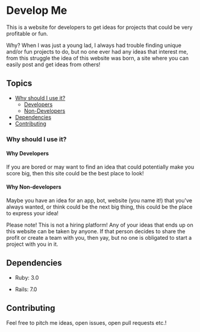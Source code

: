 # Develop Me

This is a website for developers to get ideas for projects that could be very profitable or fun.

Why? When I was just a young lad, I always had trouble finding unique and/or fun projects to do, but no one ever had any ideas that interest me, from this struggle the idea of this website was born, a site where you can easily post and get ideas from others!

## Topics

- [Why should I use it?](#why-should-i-use-it)
  - [Developers](#why-developers)
  - [Non-Developers](#why-non-developers)
- [Dependencies](#dependencies)
- [Contributing](#contributing)

### Why should I use it?

#### Why Developers

If you are bored or may want to find an idea that could potentially make you score big, then this site could be the best place to look!

#### Why Non-developers

Maybe you have an idea for an app, bot, website (you name it!) that you've always wanted, or think could be the next big thing, this could be the place to express your idea!

Please note! This is not a hiring platform! Any of your ideas that ends up on this website can be taken by anyone. If that person decides to share the profit or create a team with you, then yay, but no one is obligated to start a project with you in it.

## Dependencies

- Ruby: 3.0

* Rails: 7.0

<!--
* Database creation

* Database initialization

* How to run the test suite

* Services (job queues, cache servers, search engines, etc.)

* Deployment instructions -->

## Contributing

Feel free to pitch me ideas, open issues, open pull requests etc.!
